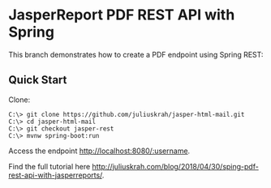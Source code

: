 # JasperReport PDF REST API with Spring

This branch demonstrates how to create a PDF endpoint using Spring REST:

## Quick Start
Clone:

```posh
C:\> git clone https://github.com/juliuskrah/jasper-html-mail.git
C:\> cd jasper-html-mail
C:\> git checkout jasper-rest
C:\> mvnw spring-boot:run
```

Access the endpoint <http://localhost:8080/:username>.

Find the full tutorial here <http://juliuskrah.com/blog/2018/04/30/sping-pdf-rest-api-with-jasperreports/>.